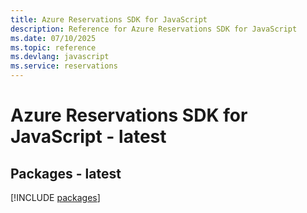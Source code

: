 ```yaml
---
title: Azure Reservations SDK for JavaScript
description: Reference for Azure Reservations SDK for JavaScript
ms.date: 07/10/2025
ms.topic: reference
ms.devlang: javascript
ms.service: reservations
---
```

# Azure Reservations SDK for JavaScript - latest
## Packages - latest
[!INCLUDE [packages](reservations-index.md)]